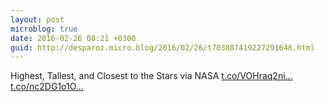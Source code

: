 ```yaml
---
layout: post
microblog: true
date: 2016-02-26 08:21 +0300
guid: http://desparoz.micro.blog/2016/02/26/t703087419227291648.html
---
```

Highest, Tallest, and Closest to the Stars via NASA [t.co/VOHraq2ni...](https://t.co/VOHraq2niQ) [t.co/nc2DG1o1O...](https://t.co/nc2DG1o1OM)
